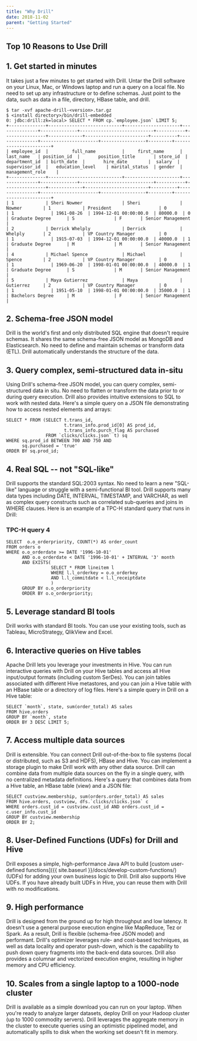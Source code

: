 ```yaml
---
title: "Why Drill"
date: 2018-11-02
parent: "Getting Started"
---
```


## Top 10 Reasons to Use Drill

## 1. Get started in minutes

It takes just a few minutes to get started with Drill. Untar the Drill software on your Linux, Mac, or Windows laptop and run a query on a local file. No need to set up any infrastructure or to define schemas. Just point to the data, such as data in a file, directory, HBase table, and drill.

    $ tar -xvf apache-drill-<version>.tar.gz
    $ <install directory>/bin/drill-embedded
    0: jdbc:drill:zk=local> SELECT * FROM cp.`employee.json` LIMIT 5;
    +--------------+----------------------------+---------------------+---------------+--------------+----------------------------+-----------+----------------+-------------+------------------------+----------+----------------+----------------------+-----------------+---------+-----------------------+
    | employee_id  |         full_name          |     first_name      |   last_name   | position_id  |       position_title       | store_id  | department_id  | birth_date  |       hire_date        |  salary  | supervisor_id  |   education_level    | marital_status  | gender  |    management_role    |
    +--------------+----------------------------+---------------------+---------------+--------------+----------------------------+-----------+----------------+-------------+------------------------+----------+----------------+----------------------+-----------------+---------+-----------------------+
    | 1            | Sheri Nowmer               | Sheri               | Nowmer        | 1            | President                  | 0         | 1              | 1961-08-26  | 1994-12-01 00:00:00.0  | 80000.0  | 0              | Graduate Degree      | S               | F       | Senior Management     |
    | 2            | Derrick Whelply            | Derrick             | Whelply       | 2            | VP Country Manager         | 0         | 1              | 1915-07-03  | 1994-12-01 00:00:00.0  | 40000.0  | 1              | Graduate Degree      | M               | M       | Senior Management     |
    | 4            | Michael Spence             | Michael             | Spence        | 2            | VP Country Manager         | 0         | 1              | 1969-06-20  | 1998-01-01 00:00:00.0  | 40000.0  | 1              | Graduate Degree      | S               | M       | Senior Management     |
    | 5            | Maya Gutierrez             | Maya                | Gutierrez     | 2            | VP Country Manager         | 0         | 1              | 1951-05-10  | 1998-01-01 00:00:00.0  | 35000.0  | 1              | Bachelors Degree     | M               | F       | Senior Management     |


## 2. Schema-free JSON model
Drill is the world's first and only distributed SQL engine that doesn't require schemas. It shares the same schema-free JSON model as MongoDB and Elasticsearch. No need to define and maintain schemas or transform data (ETL). Drill automatically understands the structure of the data. 

## 3. Query complex, semi-structured data in-situ
Using Drill's schema-free JSON model, you can query complex, semi-structured data in situ. No need to flatten or transform the data prior to or during query execution. Drill also provides intuitive extensions to SQL to work with nested data. Here's a simple query on a JSON file demonstrating how to access nested elements and arrays:

    SELECT * FROM (SELECT t.trans_id,
                          t.trans_info.prod_id[0] AS prod_id,
                          t.trans_info.purch_flag AS purchased
                   FROM `clicks/clicks.json` t) sq
    WHERE sq.prod_id BETWEEN 700 AND 750 AND
          sq.purchased = 'true'
    ORDER BY sq.prod_id;


## 4. Real SQL -- not "SQL-like"
Drill supports the standard SQL:2003 syntax. No need to learn a new "SQL-like" language or struggle with a semi-functional BI tool. Drill supports many data types including DATE, INTERVAL, TIMESTAMP, and VARCHAR, as well as complex query constructs such as correlated sub-queries and joins in WHERE clauses. Here is an example of a TPC-H standard query that runs in Drill:

### TPC-H query 4

    SELECT  o.o_orderpriority, COUNT(*) AS order_count
    FROM orders o
    WHERE o.o_orderdate >= DATE '1996-10-01'
          AND o.o_orderdate < DATE '1996-10-01' + INTERVAL '3' month
          AND EXISTS(
                     SELECT * FROM lineitem l 
                     WHERE l.l_orderkey = o.o_orderkey
                     AND l.l_commitdate < l.l_receiptdate
                     )
          GROUP BY o.o_orderpriority
          ORDER BY o.o_orderpriority;

## 5. Leverage standard BI tools
Drill works with standard BI tools. You can use your existing tools, such as Tableau, MicroStrategy, QlikView and Excel. 

## 6. Interactive queries on Hive tables
Apache Drill lets you leverage your investments in Hive. You can run interactive queries with Drill on your Hive tables and access all Hive input/output formats (including custom SerDes). You can join tables associated with different Hive metastores, and you can join a Hive table with an HBase table or a directory of log files. Here's a simple query in Drill on a Hive table:

    SELECT `month`, state, sum(order_total) AS sales
    FROM hive.orders 
    GROUP BY `month`, state
    ORDER BY 3 DESC LIMIT 5;


## 7. Access multiple data sources
Drill is extensible. You can connect Drill out-of-the-box to file systems (local or distributed, such as S3 and HDFS), HBase and Hive. You can implement a storage plugin to make Drill work with any other data source. Drill can combine data from multiple data sources on the fly in a single query, with no centralized metadata definitions. Here's a query that combines data from a Hive table, an HBase table (view) and a JSON file:

    SELECT custview.membership, sum(orders.order_total) AS sales
    FROM hive.orders, custview, dfs.`clicks/clicks.json` c 
    WHERE orders.cust_id = custview.cust_id AND orders.cust_id = c.user_info.cust_id 
    GROUP BY custview.membership
    ORDER BY 2;

## 8. User-Defined Functions (UDFs) for Drill and Hive
Drill exposes a simple, high-performance Java API to build [custom user-defined functions]({{ site.baseurl }}/docs/develop-custom-functions/) (UDFs) for adding your own business logic to Drill.  Drill also supports Hive UDFs. If you have already built UDFs in Hive, you can reuse them with Drill with no modifications. 


## 9. High performance
Drill is designed from the ground up for high throughput and low latency. It doesn't use a general purpose execution engine like MapReduce, Tez or Spark. As a result, Drill is flexible (schema-free JSON model) and performant. Drill's optimizer leverages rule- and cost-based techniques, as well as data locality and operator push-down, which is the capability to push down query fragments into the back-end data sources. Drill also provides a columnar and vectorized execution engine, resulting in higher memory and CPU efficiency.

## 10. Scales from a single laptop to a 1000-node cluster
Drill is available as a simple download you can run on your laptop. When you're ready to analyze larger datasets, deploy Drill on your Hadoop cluster (up to 1000 commodity servers). Drill leverages the aggregate memory in the cluster to execute queries using an optimistic pipelined model, and automatically spills to disk when the working set doesn't fit in memory.
